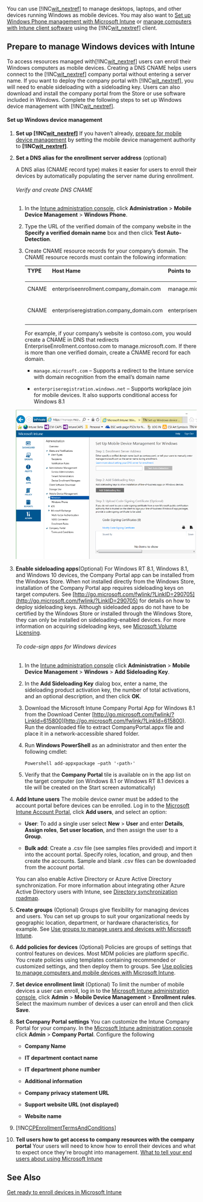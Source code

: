 You can use  [!INC[wit_nextref](../Token/wit_nextref_md.md)] to manage desktops, laptops, and other devices running Windows as mobile devices. You may also want to [Set up Windows Phone management with Microsoft Intune](../Topic/Set_up_Windows_Phone_management_with_Microsoft_Intune.md) or [manage computers with Intune client software](http://technet.microsoft.com/library/dn646959.aspx) using the [!INC[wit_nextref](../Token/wit_nextref_md.md)] client.

## Prepare to manage Windows devices with Intune
To access resources managed with[!INC[wit_nextref](../Token/wit_nextref_md.md)] users can enroll their Windows computers as mobile devices.  Creating a DNS CNAME helps users connect to the [!INC[wit_nextref](../Token/wit_nextref_md.md)] company portal without entering a server name. If you want to deploy the company portal with [!INC[wit_nextref](../Token/wit_nextref_md.md)], you will need to enable sideloading with a sideloading key.   Users can also download and install the company portal from the Store or use software included in Windows. Complete the following steps to set up Windows device management with [!INC[wit_nextref](../Token/wit_nextref_md.md)].

#### Set up Windows device management

1. **Set up [!INC[wit_nextref](../Token/wit_nextref_md.md)]**
   If you haven’t already, [prepare for mobile device management](https://technet.microsoft.com/library/mt346013.aspx) by setting the mobile device management authority to **[!INC[wit_nextref](../Token/wit_nextref_md.md)]**.

2. **Set a DNS alias for the enrollment server address** (optional)

   A DNS alias (CNAME record type) makes it easier for users to enroll their devices by automatically populating the server name during enrollment.

   ###### Verify and create DNS CNAME

   1. In the [Intune administration console](http://manage.microsoft.com), click **Administration** &gt; **Mobile Device Management** &gt; **Windows Phone**.

   2. Type the URL of the verified domain of the company website in the **Specify a verified domain name** box and then click **Test Auto-Detection**.

   3. Create CNAME resource records for your company’s domain. The CNAME resource records must contain the following information:

      |TYPE <br /> <br />|Host Hame <br /> <br />|Points to <br /> <br />|TTL <br /> <br />|
      |--------|-------------|-------------|-------|
      |CNAME <br /> <br />|enterpriseenrollment.company_domain.com <br /> <br />|manage.microsoft.com <br /> <br />|1 Hour <br /> <br />|
      |CNAME <br /> <br />|enterpriseregistration.company_domain.com <br /> <br />|enterpriseregistration.windows.net <br /> <br />|1 Hour <br /> <br />|
      For example, if your company’s website is contoso.com, you would create a CNAME in DNS that redirects EnterpriseEnrollment.contoso.com to manage.microsoft.com. If there is more than one verified domain, create a CNAME record for each domain.

      - `manage.microsoft.com` – Supports a redirect to the Intune service with domain recognition from the email’s domain name

      - `enterpriseregistration.windows.net` – Supports workplace join for mobile devices. It also supports conditional access for Windows 8.1

   ![](../Image/Windows_Device_Enrollment.bmp)

3. **Enable sideloading apps**(Optional)
   For Windows RT 8.1,  Windows 8.1, and  Windows 10 devices, the Company Portal app can be installed from the Windows Store. When not installed directly from the Windows Store, installation of the Company Portal app requires sideloading keys on target computers. See [http://go.microsoft.com/fwlink/?LinkID=290705](http://go.microsoft.com/fwlink/?LinkID=290705) for details on how to deploy sideloading keys. Although sideloaded apps do not have to be certified by the Windows Store or installed through the Windows Store, they can only be installed on sideloading-enabled devices. For more information on acquiring sideloading keys, see [Microsoft Volume Licensing](http://go.microsoft.com/fwlink/?LinkId=264711).

   ###### To code-sign apps for Windows devices

   1. In the [Intune administration console](http://manage.microsoft.com) click **Administration** &gt; **Mobile Device Management** &gt; **Windows** &gt; **Add Sideloading Key**.

   2. In the **Add Sideloading Key** dialog box, enter a name, the sideloading product activation key, the number of total activations, and an optional description, and then click **OK**.

   3. Download the Microsoft Intune Company Portal App for Windows 8.1 from the Download Center [http://go.microsoft.com/fwlink/?LinkId=615800](http://go.microsoft.com/fwlink/?LinkId=615800). Run the downloaded file to extract CompanyPortal.appx file and place it in a network-accessible shared folder.

   4. Run **Windows PowerShell** as an administrator and then enter the following cmdlet:

      ```
      Powershell add-appxpackage –path '‹path›'
      ```

   5. Verify that the **Company Portal** tile is available on in the app list on the target computer (on Windows 8.1 or Windows RT 8.1 devices a tile will be created on the Start screen automatically)

4. **Add Intune users**
   The mobile device owner must be added to the account portal before devices can be enrolled. Log in to the [Microsoft Intune Account Portal](http://go.microsoft.com/fwlink/?LinkId=698854), click **Add users**, and select an option:

   - **User**: To add a single user select **New** &gt; **User** and enter **Details**, **Assign roles**, **Set user location**, and then assign the user to a **Group**.

   - **Bulk add**: Create a .csv file (see samples files provided) and import it into the account portal. Specify roles, location, and group, and then create the accounts. Sample and blank .csv files can be downloaded from the account portal.

   You can also enable Active Directory or Azure Active Directory synchronization. For more information about integrating other Azure Active Directory users with Intune, see [Directory synchronization roadmap](http://go.microsoft.com/fwlink/?LinkId=511540).

5. **Create groups**  (Optional)
   Groups give flexibility for managing devices and users. You can set up groups to suit your organizational needs by geographic location, department, or hardware characteristics, for example.   See [Use groups to manage users and devices with Microsoft Intune](../Topic/Use_groups_to_manage_users_and_devices_with_Microsoft_Intune.md).

6. **Add policies for devices** (Optional)
   Policies are groups of settings that control features on devices. Most MDM policies are platform specific. You create policies using templates  containing recommended or customized settings, and then deploy them to groups. See [Use policies to manage computers and mobile devices with Microsoft Intune](../Topic/Use_policies_to_manage_computers_and_mobile_devices_with_Microsoft_Intune.md).

7. **Set device enrollment limit** (Optional) 
   To limit the number of mobile devices a user can enroll, log in to the [Microsoft Intune administration console](http://manage.microsoft.com), click **Admin** &gt; **Mobile Device Management** &gt; **Enrollment rules**. Select the maximum number of devices a user can enroll and then click **Save**.

8. **Set Company Portal settings** 
    You can customize the Intune Company Portal for your company. In the [Microsoft Intune administration console](http://manage.microsoft.com) click **Admin** &gt; **Company Portal**. Configure the following

   - **Company Name**

   - **IT department contact name**

   - **IT department phone number**

   - **Additional information**

   - **Company privacy statement URL**

   - **Support website URL (not displayed)**

   - **Website name**

9. [!INC[CPEnrollmentTermsAndConditions](../Token/CPEnrollmentTermsAndConditions_md.md)]

10. **Tell users how to get access to company resources with the company portal**
   Your users will need to know how to enroll their devices and what to expect once they're brought into management. [What to tell your end users about using Microsoft Intune](../Topic/What_to_tell_your_end_users_about_using_Microsoft_Intune.md)

## See Also
[Get ready to enroll devices in Microsoft Intune](../Topic/Get_ready_to_enroll_devices_in_Microsoft_Intune.md)

